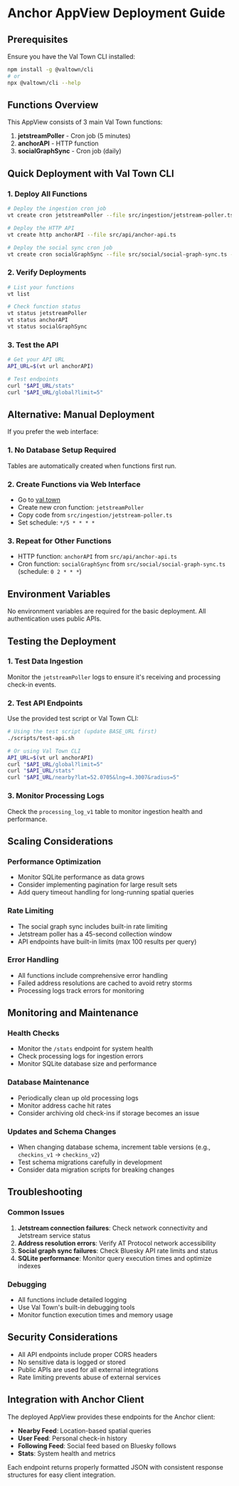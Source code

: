 # Anchor AppView Deployment Guide

## Prerequisites

Ensure you have the Val Town CLI installed:

```bash
npm install -g @valtown/cli
# or
npx @valtown/cli --help
```

## Functions Overview

This AppView consists of 3 main Val Town functions:

1. **jetstreamPoller** - Cron job (5 minutes)
2. **anchorAPI** - HTTP function
3. **socialGraphSync** - Cron job (daily)

## Quick Deployment with Val Town CLI

### 1. Deploy All Functions

```bash
# Deploy the ingestion cron job
vt create cron jetstreamPoller --file src/ingestion/jetstream-poller.ts --schedule "*/5 * * * *"

# Deploy the HTTP API
vt create http anchorAPI --file src/api/anchor-api.ts

# Deploy the social sync cron job
vt create cron socialGraphSync --file src/social/social-graph-sync.ts --schedule "0 2 * * *"
```

### 2. Verify Deployments

```bash
# List your functions
vt list

# Check function status
vt status jetstreamPoller
vt status anchorAPI
vt status socialGraphSync
```

### 3. Test the API

```bash
# Get your API URL
API_URL=$(vt url anchorAPI)

# Test endpoints
curl "$API_URL/stats"
curl "$API_URL/global?limit=5"
```

## Alternative: Manual Deployment

If you prefer the web interface:

### 1. No Database Setup Required

Tables are automatically created when functions first run.

### 2. Create Functions via Web Interface

- Go to [val.town](https://val.town)
- Create new cron function: `jetstreamPoller`
- Copy code from `src/ingestion/jetstream-poller.ts`
- Set schedule: `*/5 * * * *`

### 3. Repeat for Other Functions

- HTTP function: `anchorAPI` from `src/api/anchor-api.ts`
- Cron function: `socialGraphSync` from `src/social/social-graph-sync.ts`
  (schedule: `0 2 * * *`)

## Environment Variables

No environment variables are required for the basic deployment. All
authentication uses public APIs.

## Testing the Deployment

### 1. Test Data Ingestion

Monitor the `jetstreamPoller` logs to ensure it's receiving and processing
check-in events.

### 2. Test API Endpoints

Use the provided test script or Val Town CLI:

```bash
# Using the test script (update BASE_URL first)
./scripts/test-api.sh

# Or using Val Town CLI
API_URL=$(vt url anchorAPI)
curl "$API_URL/global?limit=5"
curl "$API_URL/stats"
curl "$API_URL/nearby?lat=52.0705&lng=4.3007&radius=5"
```

### 3. Monitor Processing Logs

Check the `processing_log_v1` table to monitor ingestion health and performance.

## Scaling Considerations

### Performance Optimization

- Monitor SQLite performance as data grows
- Consider implementing pagination for large result sets
- Add query timeout handling for long-running spatial queries

### Rate Limiting

- The social graph sync includes built-in rate limiting
- Jetstream poller has a 45-second collection window
- API endpoints have built-in limits (max 100 results per query)

### Error Handling

- All functions include comprehensive error handling
- Failed address resolutions are cached to avoid retry storms
- Processing logs track errors for monitoring

## Monitoring and Maintenance

### Health Checks

- Monitor the `/stats` endpoint for system health
- Check processing logs for ingestion errors
- Monitor SQLite database size and performance

### Database Maintenance

- Periodically clean up old processing logs
- Monitor address cache hit rates
- Consider archiving old check-ins if storage becomes an issue

### Updates and Schema Changes

- When changing database schema, increment table versions (e.g., `checkins_v1` →
  `checkins_v2`)
- Test schema migrations carefully in development
- Consider data migration scripts for breaking changes

## Troubleshooting

### Common Issues

1. **Jetstream connection failures**: Check network connectivity and Jetstream
   service status
2. **Address resolution errors**: Verify AT Protocol network accessibility
3. **Social graph sync failures**: Check Bluesky API rate limits and status
4. **SQLite performance**: Monitor query execution times and optimize indexes

### Debugging

- All functions include detailed logging
- Use Val Town's built-in debugging tools
- Monitor function execution times and memory usage

## Security Considerations

- All API endpoints include proper CORS headers
- No sensitive data is logged or stored
- Public APIs are used for all external integrations
- Rate limiting prevents abuse of external services

## Integration with Anchor Client

The deployed AppView provides these endpoints for the Anchor client:

- **Nearby Feed**: Location-based spatial queries
- **User Feed**: Personal check-in history
- **Following Feed**: Social feed based on Bluesky follows
- **Stats**: System health and metrics

Each endpoint returns properly formatted JSON with consistent response
structures for easy client integration.
